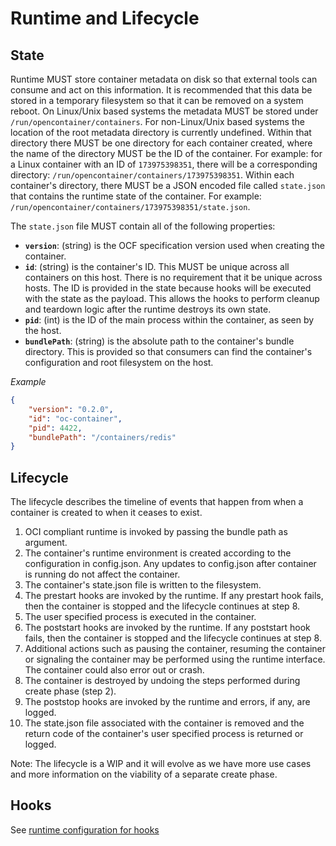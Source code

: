 # Runtime and Lifecycle

## State

Runtime MUST store container metadata on disk so that external tools can consume and act on this information.
It is recommended that this data be stored in a temporary filesystem so that it can be removed on a system reboot.
On Linux/Unix based systems the metadata MUST be stored under `/run/opencontainer/containers`.
For non-Linux/Unix based systems the location of the root metadata directory is currently undefined.
Within that directory there MUST be one directory for each container created, where the name of the directory MUST be the ID of the container.
For example: for a Linux container with an ID of `173975398351`, there will be a corresponding directory: `/run/opencontainer/containers/173975398351`.
Within each container's directory, there MUST be a JSON encoded file called `state.json` that contains the runtime state of the container.
For example: `/run/opencontainer/containers/173975398351/state.json`.

The `state.json` file MUST contain all of the following properties:

* **`version`**: (string) is the OCF specification version used when creating the container.
* **`id`**: (string) is the container's ID.
This MUST be unique across all containers on this host.
There is no requirement that it be unique across hosts.
The ID is provided in the state because hooks will be executed with the state as the payload.
This allows the hooks to perform cleanup and teardown logic after the runtime destroys its own state.
* **`pid`**: (int) is the ID of the main process within the container, as seen by the host.
* **`bundlePath`**: (string) is the absolute path to the container's bundle directory.
This is provided so that consumers can find the container's configuration and root filesystem on the host.

*Example*

```json
{
    "version": "0.2.0",
    "id": "oc-container",
    "pid": 4422,
    "bundlePath": "/containers/redis"
}
```

## Lifecycle
The lifecycle describes the timeline of events that happen from when a container is created to when it ceases to exist.

1. OCI compliant runtime is invoked by passing the bundle path as argument.
2. The container's runtime environment is created according to the configuration in config.json.
   Any updates to config.json after container is running do not affect the container.
3. The container's state.json file is written to the filesystem.
4. The prestart hooks are invoked by the runtime.
   If any prestart hook fails, then the container is stopped and the lifecycle continues at step 8.
5. The user specified process is executed in the container.
6. The poststart hooks are invoked by the runtime.
   If any poststart hook fails, then the container is stopped and the lifecycle continues at step 8.
7. Additional actions such as pausing the container, resuming the container or signaling the container may be performed using the runtime interface.
   The container could also error out or crash.
8. The container is destroyed by undoing the steps performed during create phase (step 2).
9. The poststop hooks are invoked by the runtime and errors, if any, are logged.
10. The state.json file associated with the container is removed and the return code of the container's user specified process is returned or logged.

Note: The lifecycle is a WIP and it will evolve as we have more use cases and more information on the viability of a separate create phase.

## Hooks

See [runtime configuration for hooks](./runtime-config.md)
